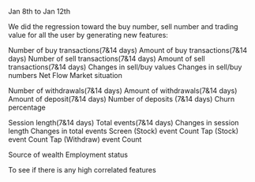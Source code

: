 Jan 8th to Jan 12th

We did the regression toward the buy number, sell number and trading value for all the user by generating new features:

Number of buy transactions(7&14 days)
Amount of buy transactions(7&14 days)
Number of sell transactions(7&14 days)
Amount of sell transactions(7&14 days)
Changes in sell/buy values
Changes in sell/buy numbers
Net Flow
Market situation

Number of withdrawals(7&14 days)
Amount of withdrawals(7&14 days)
Amount of deposit(7&14 days)
Number of deposits (7&14 days)
Churn percentage

Session length(7&14 days)
Total events(7&14 days)
Changes in session length
Changes in total events
Screen (Stock) event Count
Tap (Stock) event Count
Tap (Withdraw) event Count

Source of wealth
Employment status

To see if there is any high correlated features
